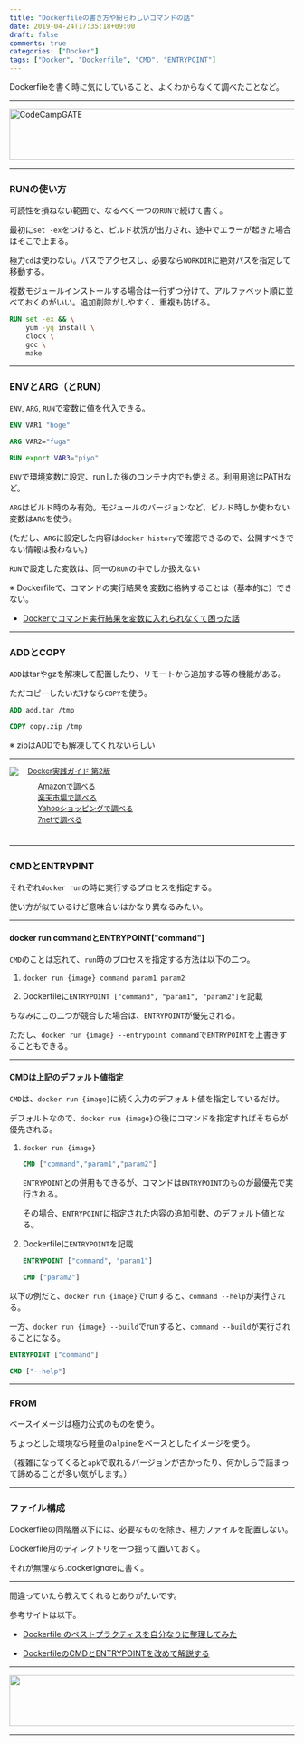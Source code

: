 ```yaml
---
title: "Dockerfileの書き方や紛らわしいコマンドの話"
date: 2019-04-24T17:35:18+09:00
draft: false
comments: true
categories: ["Docker"]
tags: ["Docker", "Dockerfile", "CMD", "ENTRYPOINT"]
---
```


Dockerfileを書く時に気にしていること、よくわからなくて調べたことなど。

 <!--more-->

---

<a href="https://t.afi-b.com/visit.php?guid=ON&a=99886h-W336947J&p=J690746r" target="_blank" rel="nofollow"><img src="https://www.afi-b.com/upload_image/9886-1534983315-3.jpg" width="728" height="90" style="border:none;" alt="CodeCampGATE" /></a><img src="https://t.afi-b.com/lead/99886h/J690746r/W336947J" width="1" height="1" style="border:none;" />

---

### RUNの使い方

可読性を損ねない範囲で、なるべく一つの`RUN`で続けて書く。

最初に`set -ex`をつけると、ビルド状況が出力され、途中でエラーが起きた場合はそこで止まる。

極力`cd`は使わない。パスでアクセスし、必要なら`WORKDIR`に絶対パスを指定して移動する。

複数モジュールインストールする場合は一行ずつ分けて、アルファベット順に並べておくのがいい。追加削除がしやすく、重複も防げる。

```Dockerfile
RUN set -ex && \
    yum -yq install \
    clock \
    gcc \
    make
```

---

### ENVとARG（とRUN）

`ENV`, `ARG`, `RUN`で変数に値を代入できる。

```Dockerfile
ENV VAR1 "hoge"

ARG VAR2="fuga"

RUN export VAR3="piyo"
```

`ENV`で環境変数に設定、runした後のコンテナ内でも使える。利用用途はPATHなど。

`ARG`はビルド時のみ有効。モジュールのバージョンなど、ビルド時しか使わない変数は`ARG`を使う。

(ただし、`ARG`に設定した内容は`docker history`で確認できるので、公開すべきでない情報は扱わない。)

`RUN`で設定した変数は、同一の`RUN`の中でしか扱えない

※ Dockerfileで、コマンドの実行結果を変数に格納することは（基本的に）できない。

 - [Dockerでコマンド実行結果を変数に入れられなくて困った話](https://www.ted027.com/post/docker-var)

---

### ADDとCOPY

`ADD`はtarやgzを解凍して配置したり、リモートから追加する等の機能がある。

ただコピーしたいだけなら`COPY`を使う。

```Dockerfile
ADD add.tar /tmp

COPY copy.zip /tmp
```

※ zipはADDでも解凍してくれないらしい

---

<div class="kaerebalink-box" style="text-align:left;padding-bottom:20px;font-size:small;zoom: 1;overflow: hidden;">
    <div class="kaerebalink-image" style="float:left;margin:0 15px 10px 0;"><a
            href="//af.moshimo.com/af/c/click?a_id=1414800&amp;p_id=170&amp;pc_id=185&amp;pl_id=4062&amp;url=https%3A%2F%2Fwww.amazon.co.jp%2FDocker%25E5%25AE%259F%25E8%25B7%25B5%25E3%2582%25AC%25E3%2582%25A4%25E3%2583%2589-%25E7%25AC%25AC2%25E7%2589%2588-impress-top-gear%2Fdp%2F4295005525"
            rel="nofollow" target="_blank"><img
                src="https://images-fe.ssl-images-amazon.com/images/I/51lsC1rZ8HL._SL160_.jpg"
                style="border: none;" /></a><img height="1"
            src="//i.moshimo.com/af/i/impression?a_id=1414800&amp;p_id=170&amp;pc_id=185&amp;pl_id=4062"
            style="border:none;" width="1" /></div>
    <div class="kaerebalink-info" style="line-height:120%;zoom: 1;overflow: hidden;">
        <div class="kaerebalink-name" style="margin-bottom:10px;line-height:120%"><a
                href="//af.moshimo.com/af/c/click?a_id=1414800&amp;p_id=170&amp;pc_id=185&amp;pl_id=4062&amp;url=https%3A%2F%2Fwww.amazon.co.jp%2FDocker%25E5%25AE%259F%25E8%25B7%25B5%25E3%2582%25AC%25E3%2582%25A4%25E3%2583%2589-%25E7%25AC%25AC2%25E7%2589%2588-impress-top-gear%2Fdp%2F4295005525"
                rel="nofollow" target="_blank">Docker実践ガイド 第2版</a><img height="1"
                src="//i.moshimo.com/af/i/impression?a_id=1414800&amp;p_id=170&amp;pc_id=185&amp;pl_id=4062"
                style="border:none;" width="1" /></div>
        <div class="kaerebalink-detail" style="margin-bottom:5px;"></div>
        <div class="kaerebalink-link1" style="margin-top:10px;">
            <div class="shoplinkamazon"
                style="margin-right:5px;background: url('//img.yomereba.com/tam_k_01.gif') 0 0 no-repeat;padding: 2px 0 2px 18px;white-space: nowrap;">
                <a href="//af.moshimo.com/af/c/click?a_id=1414800&amp;p_id=170&amp;pc_id=185&amp;pl_id=4062&amp;s_v=b5Rz2P0601xu&amp;url=https%3A%2F%2Fwww.amazon.co.jp%2Fgp%2Fsearch%3Fkeywords%3Ddocker%26__mk_ja_JP%3D%25E3%2582%25AB%25E3%2582%25BF%25E3%2582%25AB%25E3%2583%258A"
                    rel="nofollow" target="_blank">Amazonで調べる</a><img height="1"
                    src="//i.moshimo.com/af/i/impression?a_id=1414800&amp;p_id=170&amp;pc_id=185&amp;pl_id=4062"
                    style="border:none;" width="1" /></div>
            <div class="shoplinkrakuten"
                style="margin-right:5px;background: url('//img.yomereba.com/tam_k_01.gif') 0 -50px no-repeat;padding: 2px 0 2px 18px;white-space: nowrap;">
                <a href="//af.moshimo.com/af/c/click?a_id=1414727&amp;p_id=54&amp;pc_id=54&amp;pl_id=616&amp;s_v=b5Rz2P0601xu&amp;url=https%3A%2F%2Fsearch.rakuten.co.jp%2Fsearch%2Fmall%2Fdocker%2F-%2Ff.1-p.1-s.1-sf.0-st.A-v.2%3Fx%3D0"
                    rel="nofollow" target="_blank">楽天市場で調べる</a><img height="1"
                    src="//i.moshimo.com/af/i/impression?a_id=1414727&amp;p_id=54&amp;pc_id=54&amp;pl_id=616"
                    style="border:none;" width="1" /></div>
            <div class="shoplinkyahoo"
                style="margin-right:5px;background: url('//img.yomereba.com/tam_k_01.gif') 0 -150px no-repeat;padding: 2px 0 2px 18px;white-space: nowrap;">
                <a href="//af.moshimo.com/af/c/click?a_id=1418766&amp;p_id=1225&amp;pc_id=1925&amp;pl_id=18502&amp;s_v=b5Rz2P0601xu&amp;url=http%3A%2F%2Fsearch.shopping.yahoo.co.jp%2Fsearch%3Fp%3Ddocker"
                    rel="nofollow" target="_blank">Yahooショッピングで調べる</a><img height="1"
                    src="//i.moshimo.com/af/i/impression?a_id=1418766&amp;p_id=1225&amp;pc_id=1925&amp;pl_id=18502"
                    style="border:none;" width="1" /></div>
            <div class="shoplinkseven"
                style="margin-right:5px;background: url('//img.yomereba.com/tam_k_01.gif') 0 -100px no-repeat;padding: 2px 0 2px 18px;white-space: nowrap;">
                <a href="//af.moshimo.com/af/c/click?a_id=1414728&amp;p_id=932&amp;pc_id=1188&amp;pl_id=12456&amp;s_v=b5Rz2P0601xu&amp;url=http%3A%2F%2F7net.omni7.jp%2Fsearch%2F%3Fkeyword%3Ddocker%26searchKeywordFlg%3D1"
                    rel="nofollow" target="_blank"><img src=" af="" height="1" i="" i.moshimo.com=""
                        impression?a_id='1414728&amp;p_id=932&amp;pc_id=1188&amp;pl_id=12456"' style="border:none;"
                        width="1">7netで調べる</img src="></a></div>
        </div>
    </div>
    <div class="booklink-footer" style="clear: left"></div>
</div>

---

### CMDとENTRYPINT

それぞれ`docker run`の時に実行するプロセスを指定する。

使い方が似ているけど意味合いはかなり異なるみたい。

---

#### docker run commandとENTRYPOINT["command"]

`CMD`のことは忘れて、`run`時のプロセスを指定する方法は以下の二つ。

1. `docker run {image} command param1 param2`

2. Dockerfileに`ENTRYPOINT ["command", "param1", "param2"]`を記載

ちなみにこの二つが競合した場合は、`ENTRYPOINT`が優先される。

ただし、`docker run {image} --entrypoint command`で`ENTRYPOINT`を上書きすることもできる。

---

#### CMDは上記のデフォルト値指定

`CMD`は、`docker run {image}`に続く入力のデフォルト値を指定しているだけ。

デフォルトなので、`docker run {image}`の後にコマンドを指定すればそちらが優先される。

1. `docker run {image}`

    ```Dockerfile
    CMD ["command","param1","param2"]
    ```

    `ENTRYPOINT`との併用もできるが、コマンドは`ENTRYPOINT`のものが最優先で実行される。

    その場合、`ENTRYPOINT`に指定された内容の追加引数、のデフォルト値となる。

2. Dockerfileに`ENTRYPOINT`を記載

    ```Dockerfile
    ENTRYPOINT ["command", "param1"]

    CMD ["param2"]
    ```

以下の例だと、`docker run {image}`でrunすると、`command --help`が実行される。

一方、`docker run {image} --build`でrunすると、`command --build`が実行されることになる。

```Dockerfile
ENTRYPOINT ["command"]

CMD ["--help"]
```

---

### FROM

ベースイメージは極力公式のものを使う。

ちょっとした環境なら軽量の`alpine`をベースとしたイメージを使う。

（複雑になってくると`apk`で取れるバージョンが古かったり、何かしらで詰まって諦めることが多い気がします。）

---

### ファイル構成

Dockerfileの同階層以下には、必要なものを除き、極力ファイルを配置しない。

Dockerfile用のディレクトリを一つ掘って置いておく。

それが無理なら.dockerignoreに書く。

---

間違っていたら教えてくれるとありがたいです。

参考サイトは以下。

- [Dockerfile のベストプラクティスを自分なりに整理してみた](https://qiita.com/ao_log/items/f615e0e82164ad854792)

- [DockerfileのCMDとENTRYPOINTを改めて解説する](https://qiita.com/uehaj/items/e6dd013e28593c26372d)

---

<a href="https://px.a8.net/svt/ejp?a8mat=35DFWV+F4RNAQ+50+2HLITT" target="_blank" rel="nofollow">
<img border="0" width="728" height="90" alt="" src="https://www29.a8.net/svt/bgt?aid=190423759915&wid=001&eno=01&mid=s00000000018015049000&mc=1"></a>
<img border="0" width="1" height="1" src="https://www17.a8.net/0.gif?a8mat=35DFWV+F4RNAQ+50+2HLITT" alt="">

---